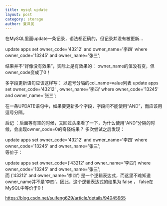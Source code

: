 ```yaml
---
title: mysql update 
layout: post
category: storage
author: 夏泽民
---
```

 在MySQL里面update一条记录，语法都正确的，但记录并没有被更新...
 
 update apps set owner_code='43212' and owner_name='李四' where owner_code='13245' and owner_name='张三';  

结果并不“好像没有效果”，实际上是有效果的：
owner_name的值没有变，但owner_code变成了0！
<!-- more -->
多字段更新语句应该这样写：
以逗号分隔的col_name=value列表
update apps set owner_code='43212' , owner_name='李四' where owner_code='13245' and owner_name='张三';  


 在一条UPDATE语句中，如果要更新多个字段，字段间不能使用“AND”，而应该用逗号分隔。

后记 ：后面等有空的时候，又回过头来看了一下，为什么使用“AND”分隔的时候，会出现owner_code=0的奇怪结果？ 多次尝试之后发现：

update apps set owner_code='43212' and owner_name='李四' where owner_code='13245' and owner_name='张三';  
等价于：

update apps set owner_code=('43212' and owner_name='李四') where owner_code='13245' and owner_name='张三';  
而 ('43212' and owner_name='李四') 是一个逻辑表达式，而这里不难知道owner_name并不是‘李四’。因此，这个逻辑表达式的结果为 false ， false在MySQL中等价于0！


https://blog.csdn.net/suifeng629/article/details/94045965

